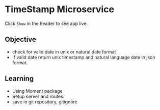 TimeStamp Microservice
=========================

Click `Show` in the header to see app live. 

Objective
------------

- check for valid date in unix or natural date format
- If valid date return unix timestamp and natural language date in json format. 

Learning
------------
- Using Moment package
- Setup server and routes.
- save in git repository, gitignore

